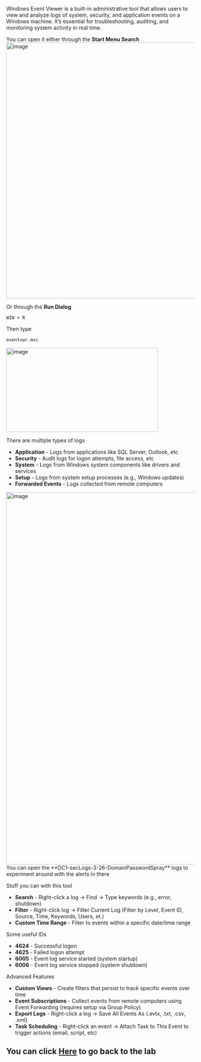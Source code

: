 Windows Event Viewer is a built-in administrative tool that allows users to view and analyze logs of system, security, and application events on a Windows machine. It’s essential for troubleshooting, auditing, and monitoring system activity in real time.

You can open it either through the **Start Menu Search**
<img width="784" height="684" alt="image" src="https://github.com/user-attachments/assets/9565a313-6199-40d1-8d35-accebc217f94" />
<br>

Or through the **Run Dialog**

`WIN + R`

Then type

`eventvwr.msc`

<img width="405" height="225" alt="image" src="https://github.com/user-attachments/assets/db042d24-6818-479f-be11-8452ee889a54" />
<br>

There are multiple types of logs
- **Application**  - Logs from applications like SQL Server, Outlook, etc
- **Security**  - Audit logs for logon attempts, file access, etc
- **System**  - Logs from Windows system components like drivers and services
- **Setup**  - 	Logs from system setup processes (e.g., Windows updates)
- **Forwarded Events**	- Logs collected from remote computers

<img width="1507" height="995" alt="image" src="https://github.com/user-attachments/assets/13d8e7d2-9674-4f82-acd3-66e552674e8f" />
You can open the **DC1-secLogs-3-26-DomainPasswordSpray** logs to experiment around with the alerts in there
<br>

Stuff you can with this tool
- **Search** - Right-click a log → Find → Type keywords (e.g., error, shutdown)
- **Filter** - Right-click log → Filter Current Log (Filter by Level, Event ID, Source, Time, Keywords, Users, et.)
- **Custom Time Range** - Filter to events within a specific date/time range

Some useful IDs
- **4624** - Successful logon
- **4625** - Failed logon attempt
- **6005** - Event log service started (system startup)
- **6006** - Event log service stopped (system shutdown)

Advanced Features
- **Custom Views** - Create filters that persist to track specific events over time
- **Event Subscriptions** - Collect events from remote computers using Event Forwarding (requires setup via Group Policy)
- **Export Logs** - Right-click a log → Save All Events As (.evtx, .txt, .csv, .xml)
- **Task Scheduling** - Right-click an event → Attach Task to This Event to trigger actions (email, script, etc)


## You can click [Here](/courseFiles/Lab_01-logAnalysis_Basics/logAnalysis_basics.md) to go back to the lab





